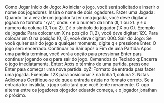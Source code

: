Como Jogar
Início do Jogo:
Ao iniciar o jogo, você será solicitado a inserir o nome dos jogadores. Insira o nome de dois jogadores.
Fazer uma Jogada:
Quando for a vez de um jogador fazer uma jogada, você deve digitar a jogada no formato "xyZ", onde:
x é o número da linha (0, 1 ou 2).
y é o número da coluna (0, 1 ou 2).
Z é o símbolo do jogador (`X ou O).
Exemplo de jogada:
Para colocar um X na posição (1, 2), você deve digitar: 12X.
Para colocar um O na posição (0, 0), você deve digitar: 00O.
Sair do Jogo:
Se você quiser sair do jogo a qualquer momento, digite q e pressione Enter. O jogo será encerrado.
Continuar ou Sair após o Fim de uma Partida:
Após uma partida terminar, você verá a opção para pressionar Enter para continuar jogando ou q para sair do jogo.
Comandos de Teclado
q: Encerra o jogo imediatamente.
Enter: Após o término de uma partida, pressione Enter para começar uma nova partida.
xyZ: Formato de entrada para fazer uma jogada. Exemplo: 12X para posicionar X na linha 1, coluna 2.
Notas Adicionais
Certifique-se de que a entrada esteja no formato correto. Se a entrada for inválida, o jogo solicitará que você tente novamente.
O jogo alterna entre os jogadores ojogador eduardo começa, e o jogador jonathan o próximo.
